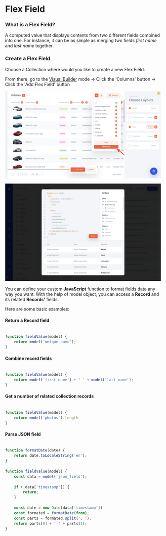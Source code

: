 # Flex Field

### What is a Flex Field? <a id="what-is-a-smart-field"></a>

A computed value that displays contents from two different fields combined into one. For instance, it can be as simple as merging two fields _first name_ and _last name_ together.

### Create a Flex Field

Choose a Collection where would you like to create a new Flex Field. 

From there, go to the [Visual Builder](https://app.gitbook.com/@jetadmin/s/doc/~/edit/drafts/-Lk4M0St76lt7wROBK7J/v/master/visual-builder) mode → Click the 'Columns' button  → Click the 'Add Flex Field' button

![](../../.gitbook/assets/snimok-ekrana-2019-08-06-v-11.45.52.png)

![](../../.gitbook/assets/flexfield-edit-field-js-query-console-var-2.png)

You can define your custom **JavaScript** function to format fields data any way you want. With the help of model object, you can access a **Record** and its related **Records'** fields.

Here are some basic examples:

#### Return a Record field

```javascript
  
function fieldValue(model) {
    return model('unique_name');
}

```

#### Combine record fields

```javascript
  
function fieldValue(model) {
    return model('first_name') + ' ' + model('last_name');
}
```

#### Get a number of related collection records

```javascript
  
function fieldValue(model) {
    return model('photos').length
}

```

#### Parse JSON field

```javascript

function formatDate(date) {
    return date.toLocaleString('en');
}
  
function fieldValue(model) {
    const data = model('json_field');

    if (!data['timestamp']) {
        return;
    }
        
    const date = new Date(data['timestamp'])
    const formated = formatDate(from);
    const parts = formated.split(', ');
    return parts[0] + ' ' + parts[1];
}

```

